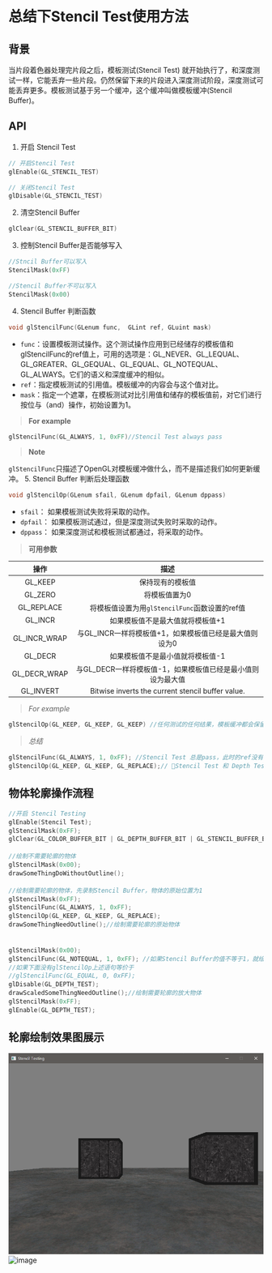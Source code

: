 # 总结下Stencil Test使用方法

## 背景

当片段着色器处理完片段之后，模板测试(Stencil Test) 就开始执行了，和深度测试一样，它能丢弃一些片段。仍然保留下来的片段进入深度测试阶段，深度测试可能丢弃更多。模板测试基于另一个缓冲，这个缓冲叫做模板缓冲(Stencil Buffer)。

## API

1. 开启 Stencil Test

```c++
// 开启Stencil Test
glEnable(GL_STENCIL_TEST)
```

```c++
// 关闭Stencil Test
glDisable(GL_STENCIL_TEST)
```

2. 清空Stencil Buffer

```c++
glClear(GL_STENCIL_BUFFER_BIT)
```

3. 控制Stencil Buffer是否能够写入

```c++
//Stncil Buffer可以写入
StencilMask(0xFF)
```

```c++
//Stencil Buffer不可以写入
StencilMask(0x00)

```

4. Stencil Buffer 判断函数

```c++
void glStencilFunc(GLenum func,  GLint ref, GLuint mask)
```

- ```func```：设置模板测试操作。这个测试操作应用到已经储存的模板值和glStencilFunc的ref值上，可用的选项是：GL_NEVER、GL_LEQUAL、GL_GREATER、GL_GEQUAL、GL_EQUAL、GL_NOTEQUAL、GL_ALWAYS。它们的语义和深度缓冲的相似。
- ```ref```：指定模板测试的引用值。模板缓冲的内容会与这个值对比。
- ```mask```：指定一个遮罩，在模板测试对比引用值和储存的模板值前，对它们进行按位与（and）操作，初始设置为1。  

> **For example**

```c++
glStencilFunc(GL_ALWAYS, 1, 0xFF)//Stencil Test always pass
```

> **Note**  

```glStencilFunc```只描述了OpenGL对模板缓冲做什么，而不是描述我们如何更新缓冲。
5. Stencil Buffer 判断后处理函数

```c++
void glStencilOp(GLenum sfail, GLenum dpfail, GLenum dppass)
```

- ```sfail```： 如果模板测试失败将采取的动作。
- ```dpfail```： 如果模板测试通过，但是深度测试失败时采取的动作。
- ```dppass```： 如果深度测试和模板测试都通过，将采取的动作。  
> **可用参数**

|操作|描述|
|:--:|:--:|
|GL_KEEP|  保持现有的模板值|
|GL_ZERO|  将模板值置为0|
|GL_REPLACE|  将模板值设置为用```glStencilFunc```函数设置的ref值|
|GL_INCR|  如果模板值不是最大值就将模板值+1|
|GL_INCR_WRAP|	与GL_INCR一样将模板值+1，如果模板值已经是最大值则设为0|
|GL_DECR|	如果模板值不是最小值就将模板值-1|
|GL_DECR_WRAP|	与GL_DECR一样将模板值-1，如果模板值已经是最小值则设为最大值|
|GL_INVERT|	Bitwise inverts the current stencil buffer value.|

> *For example*

```c++
glStencilOp(GL_KEEP, GL_KEEP, GL_KEEP) //任何测试的任何结果，模板缓冲都会保留它的值
```

> *总结*

```c++
glStencilFunc(GL_ALWAYS, 1, 0xFF); //Stencil Test 总是pass，此时的ref没有发挥用
glStencilOp(GL_KEEP, GL_KEEP, GL_REPLACE);// Stencil Test 和 Depth Test都pass的话，将Stencil Buffer 设置为ref，即上面的1，ref发生作用
```

## 物体轮廓操作流程  

```c++
//开启 Stencil Testing
glEnable(Stencil Test);
glStencilMask(0xFF); 
glClear(GL_COLOR_BUFFER_BIT | GL_DEPTH_BUFFER_BIT | GL_STENCIL_BUFFER_BIT);

//绘制不需要轮廓的物体
glStencilMask(0x00); 
drawSomeThingDoWithoutOutline();

//绘制需要轮廓的物体，先录制Stencil Buffer，物体的原始位置为1
glStencilMask(0xFF); 
glStencilFunc(GL_ALWAYS, 1, 0xFF); 
glStencilOp(GL_KEEP, GL_KEEP, GL_REPLACE);
drawSomeThingNeedOutline();//绘制需要轮廓的原始物体


glStencilMask(0x00); 
glStencilFunc(GL_NOTEQUAL, 1, 0xFF); //如果Stencil Buffer的值不等于1，就绘制该片段
//如果下面没有glStencilOp上述语句等价于
//glStencilFunc(GL_EQUAL, 0, 0xFF); 
glDisable(GL_DEPTH_TEST);
drawScaledSomeThingNeedOutline();//绘制需要轮廓的放大物体
glStencilMask(0xFF); 
glEnable(GL_DEPTH_TEST);

```

## 轮廓绘制效果图展示

![avatar](https://github.com/atalia/LearningOpenGL/blob/master/OpenGL/Stencil%20Testing/Stencil%20Testing.png)
![image](https://github.com/atalia/LearningOpenGL/blob/master/OpenGL/Stencil%20Testing/Stencil%20Testing.gif)
